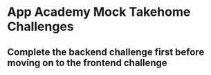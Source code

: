# App Academy Mock Takehome Challenges

## Complete the backend challenge first before moving on to the frontend challenge